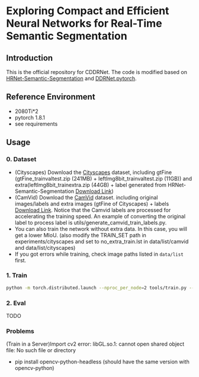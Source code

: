 # Exploring Compact and Efficient Neural Networks for Real-Time Semantic Segmentation

## Introduction
This is the official repository for CDDRNet. The code is modified based on [HRNet-Semantic-Segmentation](https://github.com/HRNet/HRNet-Semantic-Segmentation) and [DDRNet.pytorch](https://github.com/chenjun2hao/DDRNet.pytorch).

## Reference Environment

- 2080Ti*2
- pytorch 1.8.1 
- see requirements

## Usage

### 0. Dataset
- (Cityscapes) Download the [Cityscapes](https://www.cityscapes-dataset.com/) dataset, including gtFine (gtFine_trainvaltest.zip (241MB) + leftImg8bit_trainvaltest.zip (11GB)) and extra(leftImg8bit_trainextra.zip (44GB) + label generated from HRNet-Semantic-Segmentation [Download Link](https://drive.google.com/file/d/1zFH-COPzcFf-_khv_gUgELBiC-TfJwwH/view?usp=drive_link))
- (CamVid) Download the [CamVid](http://mi.eng.cam.ac.uk/research/projects/VideoRec/CamVid/) dataset. including original images/labels and extra images (gtFine of Cityscapes) + labels [Download Link](https://drive.google.com/file/d/1kXzIxxmlKT2qj9fA-jEVzFskbdtbA9RH/view?usp=drive_link). Notice that the Camvid labels are processed for accelerating the training speed. An example of converting the original label to process label is utils/generate_camvid_train_labels.py.
- You can also train the network without extra data. In this case, you will get a lower MIoU. (also  modify the TRAIN_SET path in experiments/cityscapes and set to no_extra_train.lst in data/list/camvid and data/list/cityscapes)
- If you got errors while training, check image paths listed in `data/list` first.

### 1. Train
````bash
python -m torch.distributed.launch --nproc_per_node=2 tools/train.py --cfg experiments/camvid/cddrnet.yaml
````

### 2. Eval
TODO


### Problems
(Train in a Server)Import cv2 error: libGL.so.1: cannot open shared object file: No such file or directory
- pip install opencv-python-headless (should have the same version with opencv-python)